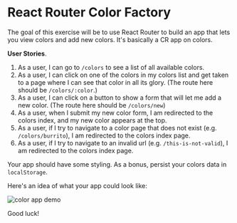 # React Router Color Factory

The goal of this exercise will be to use React Router to build an app that lets you view colors and add new colors. It's basically a CR app on colors.

__User Stories__.

1. As a user, I can go to `/colors` to see a list of all available colors.
2. As a user, I can click on one of the colors in my colors list and get taken to a page where I can see that color in all its glory. (The route here should be `/colors/:color`.)
3. As a user, I can click on a button to show a form that will let me add a new color. (The route here should be `/colors/new`)
4. As a user, when I submit my new color form, I am redirected to the colors index, and my new color appears at the top.
5. As a user, if I try to navigate to a color page that does not exist (e.g. `/colors/burrito`), I am redirected to the colors index page.
6. As a user, if I try to navigate to an invalid url (e.g. `/this-is-not-valid`), I am redirected to the colors index page.

Your app should have some styling. As a bonus, persist your colors data in `localStorage`.

Here's an idea of what your app could look like:

![color app demo](./color-factory.gif)

Good luck!